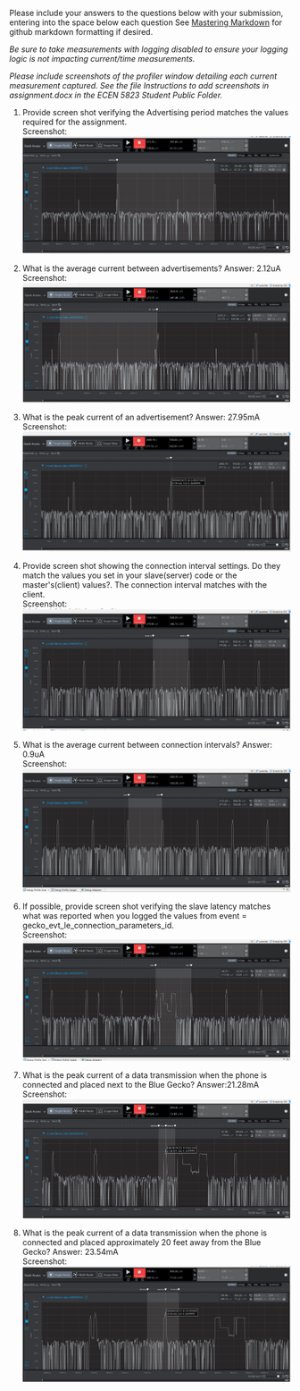 Please include your answers to the questions below with your submission, entering into the space below each question
See [Mastering Markdown](https://guides.github.com/features/mastering-markdown/) for github markdown formatting if desired.

*Be sure to take measurements with logging disabled to ensure your logging logic is not impacting current/time measurements.*

*Please include screenshots of the profiler window detailing each current measurement captured.  See the file Instructions to add screenshots in assignment.docx in the ECEN 5823 Student Public Folder.*

1. Provide screen shot verifying the Advertising period matches the values required for the assignment.
   <br>Screenshot:  
   ![advertising_period](screenshots/assignment5/advertising_period.png)  

2. What is the average current between advertisements?
   Answer:  2.12uA
   <br>Screenshot:  
   ![avg_current_between_advertisements](screenshots/assignment5/avg_current_between_advertisements.png)  

3. What is the peak current of an advertisement? 
   Answer:  27.95mA
   <br>Screenshot:  
   ![peak_current_of_advertisement](screenshots/assignment5/peak_current_of_advertisement.png)  

4. Provide screen shot showing the connection interval settings. Do they match the values you set in your slave(server) code or the master's(client) values?. The connection interval matches with the client.
   <br>Screenshot: 
   ![connection_interval](screenshots/assignment5/connection_interval.png)  

5. What is the average current between connection intervals?
   Answer: 0.9uA
   <br>Screenshot:  
   ![avg_current_between_connection_intervals](screenshots/assignment5/avg_current_between_connection_intervals.png)  

6. If possible, provide screen shot verifying the slave latency matches what was reported when you logged the values from event = gecko_evt_le_connection_parameters_id. 
   <br>Screenshot:  
   ![slave_latency](screenshots/assignment5/slave_latency.png)  

7. What is the peak current of a data transmission when the phone is connected and placed next to the Blue Gecko? 
   Answer:21.28mA
   <br>Screenshot:  
   ![peak_current_phone_next_to](screenshots/assignment5/peak_current_phone_next_to.png)  
   
8. What is the peak current of a data transmission when the phone is connected and placed approximately 20 feet away from the Blue Gecko? 
   Answer: 23.54mA
   <br>Screenshot:  
   ![peak_current_phone_20ft_away](screenshots/assignment5/peak_current_phone_20ft_away.png)  
   
[advertising_period]: screenshots/assignment5/advertising_period.PNG "advertising_period"
   [avg_current_between_advertisements]:screenshots/assignment5/avg_current_between_advertisements.PNG "avg_current_between_advertisements"
   [peak_current_of_advertisement]:screenshots/assignment5/peak_current_of_advertisement.PNG "peak_current_of_advertisement"
   [connection_interval]:screenshots/assignment5/connection_interval.PNG "connection_interval"   
   [avg_current_between_connection_intervals]:screenshots/assignment5/avg_current_between_connection_intervals.PNG "avg_current_between_connection_intervals"
   [slave_latency]:screenshots/assignment5/slave_latency.PNG "slave_latency"
   [peak_current_phone_next_to]:screenshots/assignment5/peak_current_phone_next_to.PNG "peak_current_phone_next_to"
   [peak_current_phone_20ft_away]:screenshots/assignment5/peak_current_phone_20ft_away.PNG "peak_current_phone_20ft_away"